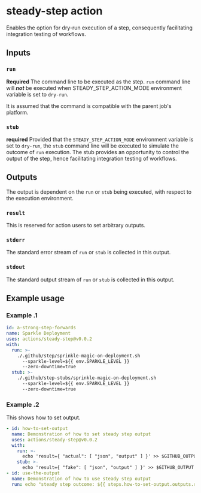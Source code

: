 # steady-step action

Enables the option for dry-run execution of a step, consequently facilitating integration testing of workflows.

## Inputs

### `run`

**Required** The command line to be executed as the step. `run` command line
will **_not_** be executed when STEADY_STEP_ACTION_MODE environment variable is
set to `dry-run`.

It is assumed that the command is compatible with the parent job's platform.

### `stub`

**required** Provided that the `STEADY_STEP_ACTION_MODE` environment variable is
set to `dry-run`, the `stub` command line will be executed to simulate the outcome
of `run` execution. The stub provides an opportunity to control the output of
the step, hence facilitating integration testing of workflows.

## Outputs

The output is dependent on the `run` or `stub` being executed, with respect to
the execution environment.

### `result`

This is reserved for action users to set arbitrary outputs.

### `stderr`

The standard error stream of `run` or `stub` is collected in this output.

### `stdout`

The standard output stream of `run` or `stub` is collected in this output.

## Example usage

### Example .1

```yaml
id: a-strong-step-forwards
name: Sparkle Deployment
uses: actions/steady-step@v0.0.2
with:
  run: >-
    ./.github/step/sprinkle-magic-on-deployment.sh
      --sparkle-level=${{ env.SPARKLE_LEVEL }}
      --zero-downtime=true
  stub: >-
    ./.github/step-stubs/sprinkle-magic-on-deployment.sh
      --sparkle-level=${{ env.SPARKLE_LEVEL }}
      --zero-downtime=true
```

### Example .2

This shows how to set output.

```yaml
- id: how-to-set-output
  name: Demonstration of how to set steady step output
  uses: actions/steady-step@v0.0.2
  with:
    run: >-
      echo 'result={ "actual": [ "json", "output" ] }' >> $GITHUB_OUTPUT
    stub: >-
      echo 'result={ "fake": [ "json", "output" ] }' >> $GITHUB_OUTPUT
- id: use-the-output
  name: Demonstration of how to use steady step output
  run: echo "steady step outcome: ${{ steps.how-to-set-output.outputs.result }}"
```
